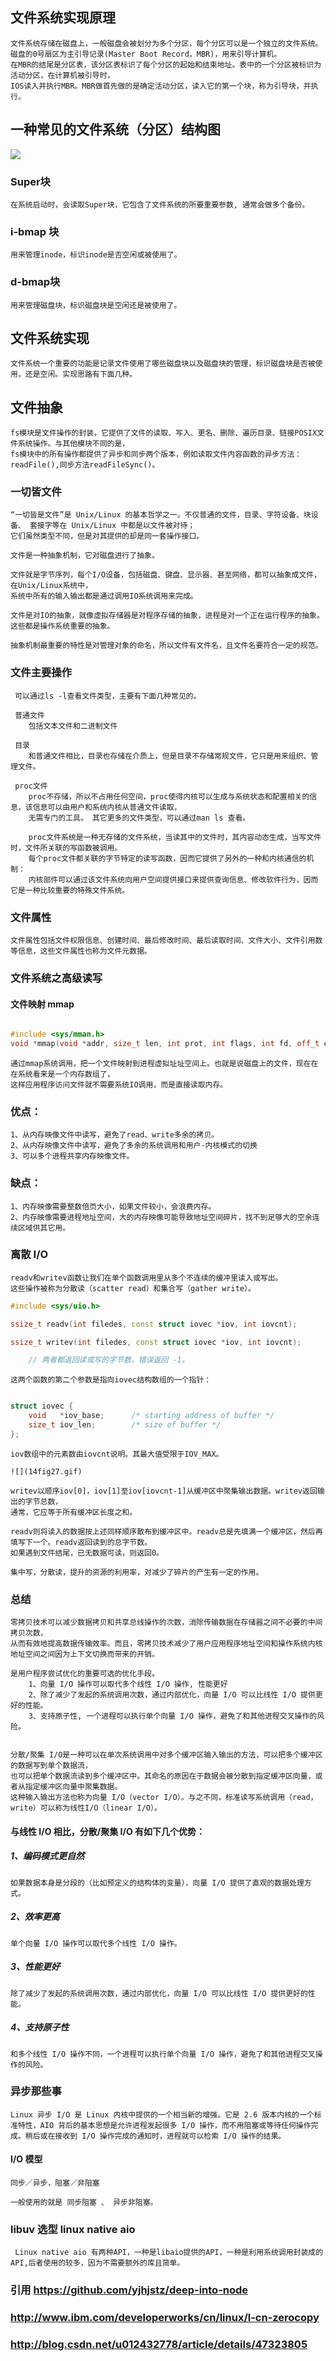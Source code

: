 ## 文件系统实现原理

    文件系统存储在磁盘上，一般磁盘会被划分为多个分区，每个分区可以是一个独立的文件系统。
    磁盘的0号扇区为主引导记录(Master Boot Record，MBR)，用来引导计算机。
    在MBR的结尾是分区表，该分区表标识了每个分区的起始和结束地址。表中的一个分区被标识为活动分区，在计算机被引导时，
    IOS读入并执行MBR。MBR做首先做的是确定活动分区，读入它的第一个块，称为引导块，并执行。
    
    
    
## 一种常见的文件系统（分区）结构图
 
 ![](./filesystem.png)
 
### Super块

    在系统启动时，会读取Super块，它包含了文件系统的所要重要参数, 通常会做多个备份。

### i-bmap 块

    用来管理inode，标识inode是否空闲或被使用了。

### d-bmap块

    用来管理磁盘块，标识磁盘块是空闲还是被使用了。
    
    
    
## 文件系统实现

    文件系统一个重要的功能是记录文件使用了哪些磁盘块以及磁盘块的管理，标识磁盘块是否被使用，还是空闲。实现思路有下面几种。

    
  
 

## 文件抽象

    fs模块是文件操作的封装，它提供了文件的读取、写入、更名、删除、遍历目录、链接POSIX文件系统操作。与其他模块不同的是，
    fs模块中的所有操作都提供了异步和同步两个版本，例如读取文件内容函数的异步方法：readFile(),同步方法readFileSync()。
 

### 一切皆文件
    “一切皆是文件”是 Unix/Linux 的基本哲学之一。不仅普通的文件，目录、字符设备、块设备、 套接字等在 Unix/Linux 中都是以文件被对待；
    它们虽然类型不同，但是对其提供的却是同一套操作接口。
 
    文件是一种抽象机制，它对磁盘进行了抽象。
    
    文件就是字节序列，每个I/O设备，包括磁盘、键盘、显示器、甚至网络，都可以抽象成文件，在Unix/Linux系统中，
    系统中所有的输入输出都是通过调用IO系统调用来完成。
 
    文件是对IO的抽象，就像虚拟存储器是对程序存储的抽象，进程是对一个正在运行程序的抽象。这些都是操作系统重要的抽象。
    
    抽象机制最重要的特性是对管理对象的命名，所以文件有文件名，且文件名要符合一定的规范。
 
### 文件主要操作
 
     可以通过ls -l查看文件类型，主要有下面几种常见的。
     
     普通文件
        包括文本文件和二进制文件
        
     目录
        和普通文件相比，目录也存储在介质上，但是目录不存储常规文件，它只是用来组织、管理文件。
     
     proc文件
        proc不存储，所以不占用任何空间，proc使得内核可以生成与系统状态和配置相关的信息，该信息可以由用户和系统内核从普通文件读取，
        无需专门的工具。 其它更多的文件类型，可以通过man ls 查看。

        proc文件系统是一种无存储的文件系统，当读其中的文件时，其内容动态生成，当写文件时，文件所关联的写函数被调用。
        每个proc文件都关联的字节特定的读写函数，因而它提供了另外的一种和内核通信的机制：
        内核部件可以通过该文件系统向用户空间提供接口来提供查询信息、修改软件行为，因而它是一种比较重要的特殊文件系统。
 
 
### 文件属性

    文件属性包括文件权限信息、创建时间、最后修改时间、最后读取时间、文件大小、文件引用数等信息，这些文件属性也称为文件元数据。
 
 
### 文件系统之高级读写
    
#### 文件映射 mmap
    
```C++

#include <sys/mman.h>
void *mmap(void *addr, size_t len, int prot, int flags, int fd, off_t offset);

```

    通过mmap系统调用，把一个文件映射到进程虚拟址址空间上。也就是说磁盘上的文件，现在在在系统看来是一个内存数组了，
    这样应用程序访问文件就不需要系统IO调用，而是直接读取内存。
    
    
### 优点：
    1、从内存映像文件中读写，避免了read、write多余的拷贝。
    2、从内存映像文件中读写，避免了多余的系统调用和用户-内核模式的切换
    3、可以多个进程共享内存映像文件。


### 缺点：
    1、内存映像需要整数倍页大小，如果文件较小，会浪费内存。
    2、内存映像需要进程地址空间，大的内存映像可能导致地址空间碎片，找不到足够大的空余连续区域供其它用。
 
 
 
### 离散 I/O
    
    readv和writev函数让我们在单个函数调用里从多个不连续的缓冲里读入或写出。
    这些操作被称为分散读（scatter read）和集合写（gather write）。
 
```C++
#include <sys/uio.h>

ssize_t readv(int filedes, const struct iovec *iov, int iovcnt);

ssize_t writev(int filedes, const struct iovec *iov, int iovcnt);

    // 两者都返回读或写的字节数，错误返回 -1。

``` 
 
    这两个函数的第二个参数是指向iovec结构数组的一个指针：

```C++

struct iovec {
    void   *iov_base;      /* starting address of buffer */
    size_t iov_len;        /* size of buffer */
};

```
    
    iov数组中的元素数由iovcnt说明。其最大值受限于IOV_MAX。 
    
    ![](14fig27.gif)
    
    writev以顺序iov[0]，iov[1]至iov[iovcnt-1]从缓冲区中聚集输出数据。writev返回输出的字节总数，
    通常，它应等于所有缓冲区长度之和。
    
    readv则将读入的数据按上述同样顺序散布到缓冲区中。readv总是先填满一个缓冲区，然后再填写下一个。readv返回读到的总字节数。
    如果遇到文件结尾，已无数据可读，则返回0。
 
    集中写，分散读，提升的资源的利用率，对减少了碎片的产生有一定的作用。

### 总结
    
    零拷贝技术可以减少数据拷贝和共享总线操作的次数，消除传输数据在存储器之间不必要的中间拷贝次数，
    从而有效地提高数据传输效率。而且，零拷贝技术减少了用户应用程序地址空间和操作系统内核地址空间之间因为上下文切换而带来的开销。

    是用户程序尝试优化的重要可选的优化手段。
        1、向量 I/O 操作可以取代多个线性 I/O 操作, 性能更好
        2、除了减少了发起的系统调用次数，通过内部优化，向量 I/O 可以比线性 I/O 提供更好的性能。
        3、支持原子性, 一个进程可以执行单个向量 I/O 操作，避免了和其他进程交叉操作的风险。
        
    
    分散/聚集 I/O是一种可以在单次系统调用中对多个缓冲区输入输出的方法，可以把多个缓冲区的数据写到单个数据流，
    也可以把单个数据流读到多个缓冲区中。其命名的原因在于数据会被分散到指定缓冲区向量，或者从指定缓冲区向量中聚集数据。
    这种输入输出方法也称为向量 I/O（vector I/O）。与之不同，标准读写系统调用（read，write）可以称为线性I/O（linear I/O）。
    

#### 与线性 I/O 相比，分散/聚集 I/O 有如下几个优势：
    
##### 1、编码模式更自然
    
    如果数据本身是分段的（比如预定义的结构体的变量），向量 I/O 提供了直观的数据处理方式。
    
##### 2、效率更高
    
    单个向量 I/O 操作可以取代多个线性 I/O 操作。
    
#####  3、性能更好
    
    除了减少了发起的系统调用次数，通过内部优化，向量 I/O 可以比线性 I/O 提供更好的性能。
    
##### 4、支持原子性
    
    和多个线性 I/O 操作不同，一个进程可以执行单个向量 I/O 操作，避免了和其他进程交叉操作的风险。
    

### 异步那些事
	
	Linux 异步 I/O 是 Linux 内核中提供的一个相当新的增强。它是 2.6 版本内核的一个标准特性，AIO 背后的基本思想是允许进程发起很多 I/O 操作，而不用阻塞或等待任何操作完成。稍后或在接收到 I/O 操作完成的通知时，进程就可以检索 I/O 操作的结果。


#### I/O 模型
	
	同步／异步，阻塞／非阻塞
	
	一般使用的就是 同步阻塞 、 异步非阻塞。
	
	
### libuv 选型 linux native aio
	 
	 Linux native aio 有两种API，一种是libaio提供的API，一种是利用系统调用封装成的API,后者使用的较多，因为不需要额外的库且简单。
	
	
	
	
	
	
	
	
	
	
	
	
	
	
	
	
	
	
	
	
	
	
	
	
	






 
 
### 引用 https://github.com/yjhjstz/deep-into-node
### http://www.ibm.com/developerworks/cn/linux/l-cn-zerocopy
###  http://blog.csdn.net/u012432778/article/details/47323805